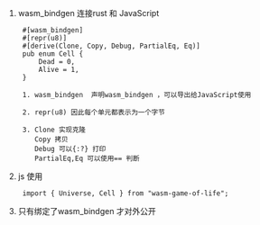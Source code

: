 1. wasm_bindgen 连接rust 和 JavaScript 

        #[wasm_bindgen]
        #[repr(u8)]
        #[derive(Clone, Copy, Debug, PartialEq, Eq)]
        pub enum Cell {
            Dead = 0,
            Alive = 1,
        }

        1. wasm_bindgen  声明wasm_bindgen ，可以导出给JavaScript使用

        2. repr(u8) 因此每个单元都表示为一个字节

        3. Clone 实现克隆
           Copy 拷贝
           Debug 可以{:?} 打印
           PartialEq,Eq 可以使用== 判断
    

2. js 使用

        import { Universe, Cell } from "wasm-game-of-life";

3. 只有绑定了wasm_bindgen 才对外公开